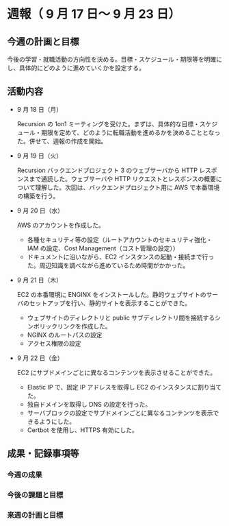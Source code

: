 # 週報（ 9 月 17 日～ 9 月 23 日）

## 今週の計画と目標

今後の学習・就職活動の方向性を決める。目標・スケジュール・期限等を明確にし、具体的にどのように進めていくかを設定する。

## 活動内容

- 9 月 18 日（月）

  Recursion の 1on1 ミーティングを受けた。まずは、具体的な目標・スケジュール・期限を定めて、どのように転職活動を進めるかを決めることとなった。併せて、週報の作成を開始。

- 9 月 19 日（火）

  Recursion バックエンドプロジェクト 3 のウェブサーバから HTTP レスポンスまで通読した。ウェブサーバや HTTP リクエストとレスポンスの概要について理解した。次回は、バックエンドプロジェクト用に AWS で本番環境の構築を行う。

- 9 月 20 日（水）

  AWS のアカウントを作成した。

  - 各種セキュリティ等の設定（ルートアカウントのセキュリティ強化・IAM の設定、Cost Management（コスト管理の設定））
  - ドキュメントに沿いながら、EC2 インスタンスの起動・接続まで行った。周辺知識を調べながら進めているため時間がかかった。

- 9 月 21 日（木）

  EC2 の本番環境に ENGINX をインストールした。静的ウェブサイトのサーバのセットアップを行い、静的サイトを表示することができた。

  - ウェブサイトのディレクトリと public サブディレクトリ間を接続するシンボリックリンクを作成した。
  - NGINX のルートパスの設定
  - アクセス権限の設定

- 9 月 22 日（金）

  EC2 にサブドメインごとに異なるコンテンツを表示させることができた。

  - Elastic IP で、固定 IP アドレスを取得し EC2 のインスタンスに割り当てた。
  - 独自ドメインを取得し DNS の設定を行った。
  - サーバブロックの設定でサブドメインごとに異なるコンテンツを表示できるようにした。
  - Certbot を使用し、HTTPS 有効にした。

## 成果・記録事項等

### 今週の成果

### 今後の課題と目標

### 来週の計画と目標
